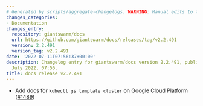 ```yaml
---
# Generated by scripts/aggregate-changelogs. WARNING: Manual edits to this files will be overwritten.
changes_categories:
- Documentation
changes_entry:
  repository: giantswarm/docs
  url: https://github.com/giantswarm/docs/releases/tag/v2.2.491
  version: 2.2.491
  version_tag: v2.2.491
date: '2022-07-11T07:56:37+00:00'
description: Changelog entry for giantswarm/docs version 2.2.491, published on 11
  July 2022, 07:56.
title: docs release v2.2.491
---
```


- Add docs for `kubectl gs template cluster` on Google Cloud Platform ([#1489](https://github.com/giantswarm/docs/pull/1489))
